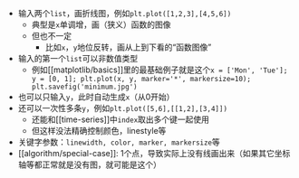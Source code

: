 - 输入两个`list`，画折线图，例如`plt.plot([1,2,3],[4,5,6])`
  - 典型是`x`单调增，画（狭义）函数的图像
  - 但也不一定
    - 比如`x`，`y`地位反转，画从上到下看的“函数图像”
- 输入的第一个`list`可以非数值类型
  - 例如[[matplotlib/basics]]里的最基础例子就是这个`x = ['Mon', 'Tue']; y = [0, 1]; plt.plot(x, y, marker='*', markersize=10); plt.savefig('minimum.jpg')`
- 也可以只输入`y`，此时自动生成`x`（从0开始）
- 还可以一次性多条`y`，例如`plt.plot([5,6],[[1,2],[3,4]])`
  - 还能和[[time-series]]中`index`取出多个键一起使用
  - 但这样没法精确控制颜色，linestyle等
- 关键字参数：`linewidth, color, marker, markersize`等
- [[algorithm/special-case]]: 1个点，导致实际上没有线画出来（如果其它坐标轴等都正常就是没有图，就可能是这个）